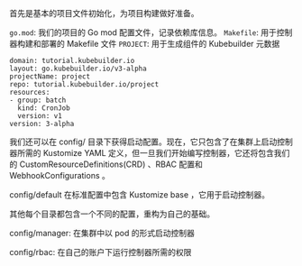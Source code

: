 首先是基本的项目文件初始化，为项目构建做好准备。

`go.mod`: 我们的项目的 Go mod 配置文件，记录依赖库信息。
`Makefile`: 用于控制器构建和部署的 Makefile 文件
`PROJECT`: 用于生成组件的 Kubebuilder 元数据

```
domain: tutorial.kubebuilder.io
layout: go.kubebuilder.io/v3-alpha
projectName: project
repo: tutorial.kubebuilder.io/project
resources:
- group: batch
  kind: CronJob
  version: v1
version: 3-alpha
```

我们还可以在 config/ 目录下获得启动配置。现在，它只包含了在集群上启动控制器所需的 Kustomize YAML 定义，但一旦我们开始编写控制器，它还将包含我们的 CustomResourceDefinitions(CRD) 、RBAC 配置和 WebhookConfigurations 。

config/default 在标准配置中包含 Kustomize base ，它用于启动控制器。

其他每个目录都包含一个不同的配置，重构为自己的基础。

config/manager: 在集群中以 pod 的形式启动控制器

config/rbac: 在自己的账户下运行控制器所需的权限